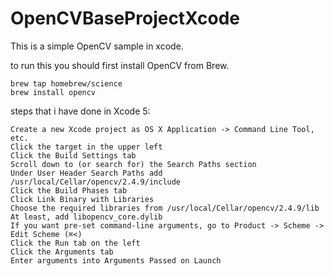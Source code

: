 OpenCVBaseProjectXcode
======================
This is a simple OpenCV sample in xcode.

to run this you should first install OpenCV from Brew.
```
brew tap homebrew/science
brew install opencv
```
steps that i have done in Xcode 5:
``` 
Create a new Xcode project as OS X Application -> Command Line Tool, etc.
Click the target in the upper left
Click the Build Settings tab
Scroll down to (or search for) the Search Paths section
Under User Header Search Paths add /usr/local/Cellar/opencv/2.4.9/include
Click the Build Phases tab
Click Link Binary with Libraries
Choose the required libraries from /usr/local/Cellar/opencv/2.4.9/lib
At least, add libopencv_core.dylib
If you want pre-set command-line arguments, go to Product -> Scheme -> Edit Scheme (⌘<)
Click the Run tab on the left
Click the Arguments tab
Enter arguments into Arguments Passed on Launch
```
